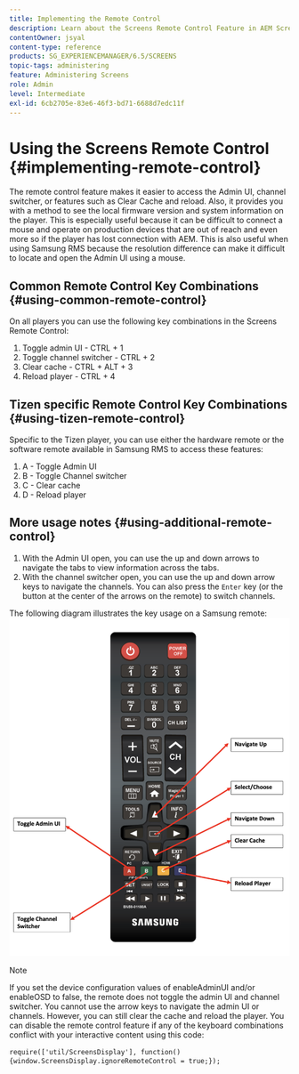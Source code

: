 ```yaml
---
title: Implementing the Remote Control
description: Learn about the Screens Remote Control Feature in AEM Screens.
contentOwner: jsyal
content-type: reference
products: SG_EXPERIENCEMANAGER/6.5/SCREENS
topic-tags: administering
feature: Administering Screens
role: Admin
level: Intermediate
exl-id: 6cb2705e-83e6-46f3-bd71-6688d7edc11f
---
```

# Using the Screens Remote Control  {#implementing-remote-control}

The remote control feature makes it easier to access the Admin UI, channel switcher, or features such as Clear Cache and reload. Also, it provides you with a method to see the local firmware version and system information on the player. This is especially useful because it can be difficult to connect a mouse and operate on production devices that are out of reach and even more so if the player has lost connection with AEM. This is also useful when using Samsung RMS because the resolution difference can make it difficult to locate and open the Admin UI using a mouse. 

## Common Remote Control Key Combinations {#using-common-remote-control}

On all players you can use the following key combinations in the Screens Remote Control:

1. Toggle admin UI - CTRL + 1
1. Toggle channel switcher - CTRL + 2
1. Clear cache - CTRL + ALT + 3 
1. Reload player - CTRL + 4 

## Tizen specific Remote Control Key Combinations {#using-tizen-remote-control}

Specific to the Tizen player, you can use either the hardware remote or the software remote available in Samsung RMS to access these features:

1. A - Toggle Admin UI
1. B - Toggle Channel switcher 
1. C - Clear cache
1. D - Reload player

## More usage notes {#using-additional-remote-control}

1. With the Admin UI open, you can use the up and down arrows to navigate the tabs to view information across the tabs. 
1. With the channel switcher open, you can use the up and down arrow keys to navigate the channels. You can also press the `Enter` key (or the button at the center of the arrows on the remote) to switch channels. 

The following diagram illustrates the key usage on a Samsung remote:
![image](assets/tizen/remote.png)

>[!NOTE]
>If you set the device configuration values of enableAdminUI and/or enableOSD to false, the remote does not toggle the admin UI and channel switcher. You cannot use the arrow keys to navigate the admin UI or channels. However, you can still clear the cache and reload the player. You can disable the remote control feature if any of the keyboard combinations conflict with your interactive content using this code: 

```
require(['util/ScreensDisplay'], function() {window.ScreensDisplay.ignoreRemoteControl = true;}); 
```
